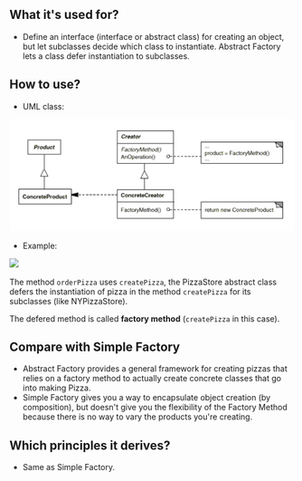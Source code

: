 ## What it's used for?
- Define an interface (interface or abstract class) for creating an object, but let subclasses decide which class to instantiate. Abstract Factory lets a class defer instantiation to subclasses.

## How to use?
- UML class:
<img src="./pics/abstract-factory.png" />

- Example:
<img src="./pics/abstract-factory-example" />

The method `orderPizza` uses `createPizza`, the PizzaStore abstract class defers the instantiation of pizza in the method `createPizza` for its subclasses (like NYPizzaStore).

The defered method is called **factory method** (`createPizza` in this case).

## Compare with Simple Factory
- Abstract Factory provides a general framework for creating pizzas that relies on a factory method to actually create concrete classes that go into making Pizza.
- Simple Factory gives you a way to encapsulate object creation (by composition), but doesn't give you the flexibility of the Factory Method because there is no way to vary the products you're creating.

## Which principles it derives?
- Same as Simple Factory.
